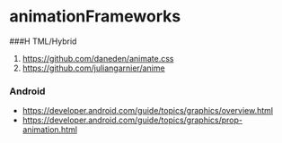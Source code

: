 # animationFrameworks

###H TML/Hybrid
1. https://github.com/daneden/animate.css
2. https://github.com/juliangarnier/anime

### Android
* https://developer.android.com/guide/topics/graphics/overview.html 
* https://developer.android.com/guide/topics/graphics/prop-animation.html
